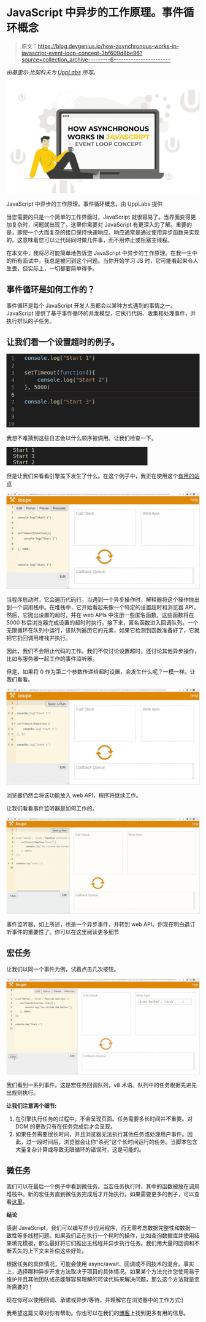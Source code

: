 # JavaScript 中异步的工作原理。事件循环概念

> 原文：<https://blog.devgenius.io/how-asynchronous-works-in-javascript-event-loop-concept-3bf609d8be96?source=collection_archive---------6----------------------->

*由基里尔·比契科夫为* [*UppLabs*](https://upplabs.com/) *所写。*

![](img/9f5ba5cd518de6a7a98d01a9694ad6ef.png)

JavaScript 中异步的工作原理。事件循环概念。由 UppLabs 提供

当您需要的只是一个简单的工作界面时，JavaScript 就很容易了。当界面变得更加复杂时，问题就出现了。这里你需要对 JavaScript 有更深入的了解。重要的是，即使一个大而复杂的接口保持快速响应。响应通常是通过使用异步函数来实现的。这意味着您可以让代码同时做几件事，而不用停止或阻塞主线程。

在本文中，我将尽可能简单地告诉您 JavaScript 中异步的工作原理。在我一生中的所有面试中，我总是被问到这个问题。当你开始学习 JS 时，它可能看起来令人生畏，但实际上，一切都要简单得多。

## 事件循环是如何工作的？

事件循环是每个 JavaScript 开发人员都会以某种方式遇到的事情之一。JavaScript 提供了基于事件循环的并发模型，它执行代码、收集和处理事件，并执行排队的子任务。

## 让我们看一个设置超时的例子。

![](img/6eda3f35238a5ad85208d75137c036da.png)

我想不难猜到这些日志会以什么顺序被调用。让我们检查一下。

![](img/578c72772e8f6dd4872ef2cca88d6d73.png)

但是让我们来看看引擎盖下发生了什么。在这个例子中，我正在使用这个[有用的站点](http://latentflip.com/)

![](img/b1d05be0fbaed37999c1d574169dffee.png)

当程序启动时，它会遍历代码行。当遇到一个异步操作时，解释器将这个操作抛出到一个调用栈中。在堆栈中，它开始看起来像一个特定的设置超时和浏览器 API。然后，它抛出设置的超时，并在 web APIs 中注册一些匿名函数，这些函数将在 5000 秒后浏览器完成设置的超时时执行。接下来，匿名函数进入回调队列。一个无限循环在队列中运行，该队列遍历它的元素，如果它检测到函数准备好了，它就把它扔回调用堆栈并执行。

因此，我们不会阻止代码的工作。我们不仅讨论设置超时，还讨论其他异步操作，比如与服务器一起工作的事件监听器。

但是，如果将 0 作为第二个参数传递给超时设置，会发生什么呢？一模一样。让我们看看。

![](img/013b7e002e6337c54ec698536d8000d7.png)

浏览器仍然会将该功能放入 web API，程序将继续工作。

让我们看看事件监听器是如何工作的。

![](img/c719211136811669c561f67ebdded76a.png)

事件监听器，如上所述，也是一个异步事件，并转到 web API。你现在明白退订听事件的重要性了。你可以在这里阅读更多细节

## **宏任务**

让我们以同一个事件为例，试着点击几次按钮。

![](img/c33976f8af8875b73e6bcde2a5139aff.png)

我们看到一系列事件。这是宏任务回调队列，v8 术语。队列中的任务根据先进先出规则执行。

**让我们注意两个细节:**

1.  在引擎执行任务的过程中，不会呈现页面。任务需要多长时间并不重要。对 DOM 的更改只有在任务完成后才会呈现。
2.  如果任务需要很长时间，并且浏览器无法执行其他任务或处理用户事件。因此，过一段时间后，浏览器会让你“杀死”这个长时间运行的任务。当脚本包含大量复杂计算或导致无限循环的错误时，这是可能的。

## **微任务**

我们可以在最后一个例子中看到微任务。当宏任务执行时，其中的函数被放在调用堆栈中。新的宏任务直到微任务完成后才开始执行。如果需要更多的例子，可以查看[这里](https://developer.mozilla.org/en-US/docs/Web/API/HTML_DOM_API/Microtask_guide)。

**结论**

感谢 JavaScript，我们可以编写异步应用程序，而无需考虑数据完整性和数据一致性等多线程问题。如果我们正在执行一个耗时的操作，比如查询数据库并使用结果填充模板，那么最好将它们推出主线程并异步执行任务。我们用大量的回调和不断丢失的上下文来补偿这些好处。

根据任务的具体情况，可能会使用 async/await、回调或不同技术的混合。事实上，选择哪种异步开发方法取决于项目的具体情况。如果某个方法允许您使用易于维护并且其他团队成员能够容易理解的可读代码来解决问题，那么这个方法就是您所需要的！

现在你可以使用回调、承诺或异步/等待，并理解它在浏览器中的工作方式:)

我希望这篇文章对你有帮助。你也可以在我们的[博客](https://upplabs.com/)上找到更多有用的信息。